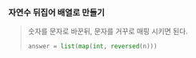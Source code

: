 ### 자연수 뒤집어 배열로 만들기

> 숫자를 문자로 바꾼뒤, 문자를 거꾸로 매핑 시키면 된다.
>
> ```python
> answer = list(map(int, reversed(n)))
> ```

